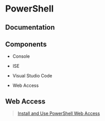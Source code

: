 # PowerShell

## Documentation

## Components

- Console

- ISE

- Visual Studio Code

- Web Access

## Web Access

> [Install and Use PowerShell Web Access](https://docs.microsoft.com/en-us/powershell/scripting/components/web-access/install-and-use-windows-powershell-web-access?view=powershell-7)
